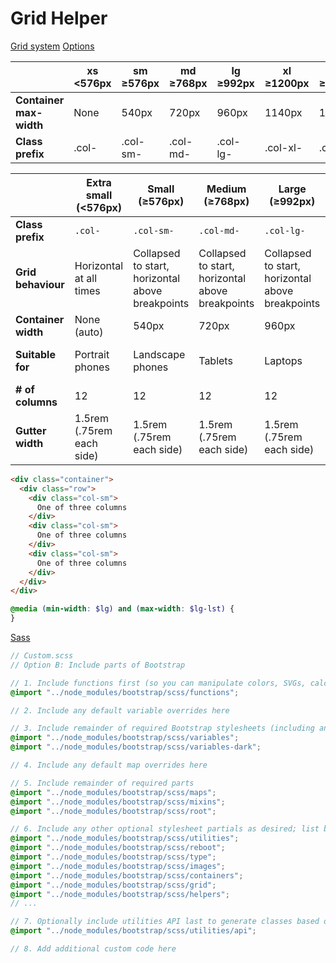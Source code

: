 # Grid Helper 

[Grid system](https://getbootstrap.com/docs/5.2/layout/grid/)
[Options](https://getbootstrap.com/docs/5.3/customize/options/)

|                          | xs <576px | sm ≥576px | md ≥768px | lg ≥992px | xl ≥1200px | xxl ≥1400px |
|--------------------------|-----------|-----------|-----------|-----------|------------|-------------|
| **Container max-width**  | None      | 540px     | 720px     | 960px     | 1140px     | 1320px      |
| **Class prefix**         | .col-     | .col-sm-  | .col-md-  | .col-lg-  | .col-xl-   | .col-xxl-   |

|                    | Extra small (<576px) | Small (≥576px) | Medium (≥768px) | Large (≥992px) | Extra Large (≥1200px) | XXL (≥1400px) |
|--------------------|----------------------|----------------|-----------------|----------------|------------------------|---------------|
| **Class prefix**   | `.col-`              | `.col-sm-`     | `.col-md-`      | `.col-lg-`     | `.col-xl-`             | `.col-xxl-`   |
| **Grid behaviour** | Horizontal at all times | Collapsed to start, horizontal above breakpoints | Collapsed to start, horizontal above breakpoints | Collapsed to start, horizontal above breakpoints | Collapsed to start, horizontal above breakpoints | Collapsed to start, horizontal above breakpoints |
| **Container width**| None (auto)          | 540px          | 720px           | 960px          | 1140px                 | 1320px        |
| **Suitable for**   | Portrait phones      | Landscape phones | Tablets        | Laptops        | Laptops and Desktops   | Laptops and Desktops |
| **# of columns**   | 12                   | 12             | 12              | 12             | 12                     | 12            |
| **Gutter width**   | 1.5rem (.75rem each side) | 1.5rem (.75rem each side) | 1.5rem (.75rem each side) | 1.5rem (.75rem each side) | 1.5rem (.75rem each side) | 1.5rem (.75rem each side) |


```html 
<div class="container">
  <div class="row">
    <div class="col-sm">
      One of three columns
    </div>
    <div class="col-sm">
      One of three columns
    </div>
    <div class="col-sm">
      One of three columns
    </div>
  </div>
</div>
```


```scss
@media (min-width: $lg) and (max-width: $lg-lst) {
}
```

[Sass](https://getbootstrap.com/docs/5.3/customize/sass/)

```scss
// Custom.scss
// Option B: Include parts of Bootstrap

// 1. Include functions first (so you can manipulate colors, SVGs, calc, etc)
@import "../node_modules/bootstrap/scss/functions";

// 2. Include any default variable overrides here

// 3. Include remainder of required Bootstrap stylesheets (including any separate color mode stylesheets)
@import "../node_modules/bootstrap/scss/variables";
@import "../node_modules/bootstrap/scss/variables-dark";

// 4. Include any default map overrides here

// 5. Include remainder of required parts
@import "../node_modules/bootstrap/scss/maps";
@import "../node_modules/bootstrap/scss/mixins";
@import "../node_modules/bootstrap/scss/root";

// 6. Include any other optional stylesheet partials as desired; list below is not inclusive of all available stylesheets
@import "../node_modules/bootstrap/scss/utilities";
@import "../node_modules/bootstrap/scss/reboot";
@import "../node_modules/bootstrap/scss/type";
@import "../node_modules/bootstrap/scss/images";
@import "../node_modules/bootstrap/scss/containers";
@import "../node_modules/bootstrap/scss/grid";
@import "../node_modules/bootstrap/scss/helpers";
// ...

// 7. Optionally include utilities API last to generate classes based on the Sass map in `_utilities.scss`
@import "../node_modules/bootstrap/scss/utilities/api";

// 8. Add additional custom code here
```
